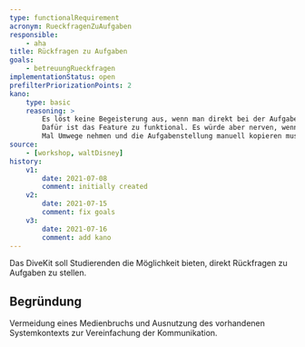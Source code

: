 ```yaml
---
type: functionalRequirement
acronym: RueckfragenZuAufgaben
responsible:    
    - aha
title: Rückfragen zu Aufgaben
goals: 
    - betreuungRueckfragen
implementationStatus: open
prefilterPriorizationPoints: 2
kano:
    type: basic
    reasoning: >
        Es löst keine Begeisterung aus, wenn man direkt bei der Aufgabenstellung eine Rückfrage-Funktion zur Verfügung hat.
        Dafür ist das Feature zu funktional. Es würde aber nerven, wenn man häufiger mal Rückfragen stellen muss und dazu jedes
        Mal Umwege nehmen und die Aufgabenstellung manuell kopieren muss. Daher ist dieses Feature ein Basis-Feature.
source:
    - [workshop, waltDisney]
history:
    v1:
        date: 2021-07-08
        comment: initially created
    v2:
        date: 2021-07-15
        comment: fix goals
    v3:
        date: 2021-07-16
        comment: add kano
---
```


Das DiveKit soll Studierenden die Möglichkeit bieten, direkt Rückfragen zu Aufgaben zu stellen.

## Begründung

Vermeidung eines Medienbruchs und Ausnutzung des vorhandenen Systemkontexts zur Vereinfachung der Kommunikation.
